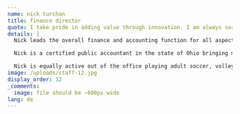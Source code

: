 ```yaml
---
name: nick turchan
title: finance director
quote: I take pride in adding value through innovation. I am always searching for the most efficient and effective way to get work done so that those who operate the business can do just that.
details: |
  Nick leads the overall finance and accounting function for all aspects of Merritt. He is a strategic partner to the company CEO, as well as other department leaders, directing the finance and accounting integration of newly acquired businesses.

  Nick is a certified public accountant in the state of Ohio bringing more than 13 years of financial and operational experience in a variety of industries to his role at Merritt. Positions such as senior auditor at Ernst & Young, corporate accounting manager and auditor for Anthony & Sylva Pools Corporation, director of finance for the Cleveland Cavaliers and then director of accounting operations for the sports and entertainment conglomerate IMG, have prepared him well for the fast paced and ever evolving operations at Merritt.

  Nick is equally active out of the office playing adult soccer, volleyball and softball, and is a diehard Cleveland sports fan. Nick has two sons and lives with his wife in Chagrin Falls.
image: /uploads/staff-12.jpg
display_order: 12
_comments:
  image: file should be ~600px wide
lang: de
---
```


